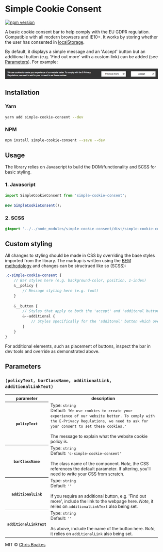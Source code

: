 # Simple Cookie Consent

[![npm version][npm-badge-version]][npm-link]

[npm-badge-version]: https://img.shields.io/npm/v/simple-cookie-consent.svg
[npm-link]: https://www.npmjs.com/package/simple-cookie-consent

A basic cookie consent bar to help comply with the EU GDPR regulation. Compatible with all modern browsers and IE10+. It works by storing whether the user has consented in [localStorage](https://developer.mozilla.org/en-US/docs/Web/API/Window/localStorage).

By default, it displays a simple message and an 'Accept' button but an additional button (e.g. 'Find out more' with a custom link) can be added (see [Parameters](#parameters)). For example:

![Cookie Bar Example](examples/cookie-bar-example-image.png?raw=true)

## Installation

### Yarn

```sh
yarn add simple-cookie-consent --dev
```

### NPM

```sh
npm install simple-cookie-consent --save --dev
```

## Usage

The library relies on Javascript to build the DOM/functionality and SCSS for basic styling.

### 1. Javascript

```js
import SimpleCookieConsent from 'simple-cookie-consent';

new SimpleCookieConsent();
```

### 2. SCSS

```scss
@import '../../node_modules/simple-cookie-consent/dist/simple-cookie-consent.min.css';
```

## Custom styling

All changes to styling should be made in CSS by overriding the base styles imported from the library. The markup is written using the [BEM methodology](https://en.bem.info/methodology/quick-start/) and changes can be structrued like so (SCSS):

```scss
.c-simple-cookie-consent {
	// Bar styles here (e.g. background-color, position, z-index)
	&__policy {
		// Message styling here (e.g. font)
	}

    &__button {
    	// Styles that apply to both the 'accept' and 'additonal button'. (e.g. background-color)
    	&--additional {
    		// Styles specifically for the 'additonal' button which override the base button styling
    	}
    }
}
```

For additional elements, such as placement of buttons, inspect the bar in dev tools and override as demonstrated above.

## Parameters
### `(policyText, barClassName, additionalLink, additionalLinkText)`

<table>
    <tr>
        <th>parameter</th>
        <th>description</th>
    </tr>
    <tr>
        <th><code>policyText</code></th>
        <td>
            Type: <code>string</code><br>
            Default: <code>'We use cookies to create your experience of our website better. To comply with the E-Privacy Regulations, we need to ask for your consent to set these cookies.'</code><br><br>
            The message to explain what the website cookie policy is.
        </td>
    </tr>
    <tr>
        <th><code>barClassName</code></th>
        <td>
            Type: <code>string</code><br>
            Default: <code>'c-simple-cookie-consent'</code><br><br>
            The class name of the component. <em>Note</em>, the CSS references the default parameter. If altering, you'll need to write your CSS from scratch.
        </td>
    </tr>
    <tr>
        <th><code>additionalLink</code></th>
        <td>
            Type: <code>string</code><br>
            Default: <code>''</code><br><br>
            If you require an additional button, e.g. 'Find out more', include the link to the webpage here. <em>Note</em>, it relies on <code>additionalLinkText</code> also being set.
        </td>
    </tr>
    <tr>
        <th><code>additionalLinkText</code></th>
        <td>
            Type: <code>string</code><br>
            Default: <code>''</code><br><br>
            As above, include the name of the button here. <em>Note</em>, it relies on <code>additionalLink</code> also being set.
        </td>
    </tr>
</table>

MIT © [Chris Boakes](https://twitter.com/cboakes)
